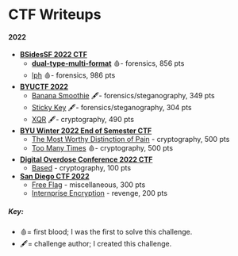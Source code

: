 # CTF Writeups

#### 2022
- [**BSidesSF 2022 CTF**](./bsidessf-22/)
	- [**dual-type-multi-format**](./bsidessf-22/dual-type-multi-format/) 🩸- forensics, 856 pts
	- [lph](./bsidessf-22/lph/) 🩸- forensics, 986 pts
- [**BYUCTF 2022**](./byuctf-22/)
	- [Banana Smoothie](./byuctf-22/banana-smoothie/) 🖋- forensics/steganography, 349 pts
	- [Sticky Key](./byuctf-22/sticky-key/) 🖋- forensics/steganography, 304 pts
	- [XQR](./byuctf-22/xqr) 🖋- cryptography, 490 pts
- [**BYU Winter 2022 End of Semester CTF**](./byuctf-w22/)
	- [The Most Worthy Distinction of Pain](./byuctf-w22/themostworthydistinctionofpain/) - cryptography, 500 pts
	- [Too Many Times](./byuctf-w22/toomanytimes/) 🩸- cryptography, 500 pts
- [**Digital Overdose Conference 2022 CTF**](./doctf-22)
	- [Based](./doctf-22/based/) - cryptography, 100 pts
- [**San Diego CTF 2022**](./sdctf-22/)
	- [Free Flag](./sdctf-22/free-flag/) - miscellaneous, 300 pts
	- [Internprise Encryption](./sdctf-22/internprise-encryption/) - revenge, 200 pts


##### Key:
- 🩸= first blood; I was the first to solve this challenge.
- 🖋= challenge author; I created this challenge.
